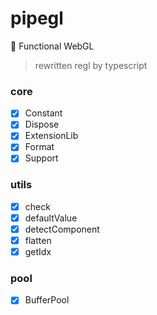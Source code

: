 # pipegl
👑 Functional WebGL

> rewritten regl by typescript

### core ###
-[x] Constant
-[x] Dispose
-[x] ExtensionLib
-[x] Format
-[x] Support

### utils ###
-[x] check
-[x] defaultValue
-[x] detectComponent
-[x] flatten
-[x] getIdx

### pool ###
-[x] BufferPool
